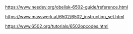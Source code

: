 
https://www.nesdev.org/obelisk-6502-guide/reference.html

https://www.masswerk.at/6502/6502_instruction_set.html

https://www.6502.org/tutorials/6502opcodes.html
